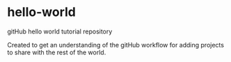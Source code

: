 # hello-world
gitHub hello world tutorial repository

Created to get an understanding of the gitHub workflow for adding projects to share with the rest of the world.
